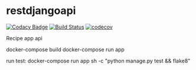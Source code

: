 # restdjangoapi

[![Codacy Badge](https://api.codacy.com/project/badge/Grade/e9125d9e619a48f08c94971c83ad9541)](https://app.codacy.com/app/luisandia/django-rest-example?utm_source=github.com&utm_medium=referral&utm_content=luisandia/django-rest-example&utm_campaign=Badge_Grade_Dashboard)
[![Build Status](https://travis-ci.com/luisandia/restdjangoapi.svg?branch=master)](https://travis-ci.com/luisandia/restdjangoapi)
[![codecov](https://codecov.io/gh/luisandia/django-rest-example/branch/master/graph/badge.svg)](https://codecov.io/gh/luisandia/django-rest-example)


Recipe app api

docker-compose build
docker-compose run app

run test:
docker-compose run app sh -c "python manage.py test && flake8"
